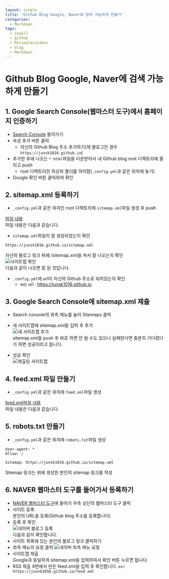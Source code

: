 ```yaml
---
layout: single
title: "Github Blog Google, Naver에 검색 가능하게 만들기"
categories:
  - Markdown
tags:
  - jeykll
  - github
  - Minimalmistakes
  - blog
  - Markdown
---
```


# Github Blog Google, Naver에 검색 가능하게 만들기  

## 1. Google Search Console(웹마스터 도구)에서 홈페이지 인증하기  
 + [Search Console](https://search.google.com/search-console/about?hl=ko "구글 웹마스터 도구")  들어가기
 + 속성 추가 버튼 클릭
    - 자신의 Github Blog 주소 추가하기(제 블로그인 경우 `https://junsk1016.github.io`)  
 + 추가한 후에 나오는 `*.html`파일을 다운받아서 내 Github blog root 디렉토리에 올리고 push  
    - root 디렉토리란 최상위 폴더를 의미함(`_config.yml`과 같은 위치에 놓기)
 + Google 확인 버튼 클릭하여 확인  

## 2. sitemap.xml 등록하기  
 + `_config.yml`과 같은 위치인 root 디렉토리에 `sitemap.xml`파일 생성 후 push  

 [파일 내용](https://github.com/junsk1016/junsk1016.github.io/blob/master/sitemap.xml)  
 파일 내용은 다음과 같습니다.  

 + `sitemap.xml`파일이 잘 생성되었는지 확인  
 ```
 https://junsk1016.github.io/sitemap.xml
 ```  
 자신의 블로그 링크 뒤에 /sitemap.xml을 쳐서 잘 나오는지 확인  
 ![사이트맵 확인](https://user-images.githubusercontent.com/61397479/86115403-de2e5e00-bb06-11ea-913a-9938c885f374.PNG)  
 다음과 같이 나오면 잘 된 것입니다.  

 + `_config.yml`에 url이 자신의 Github 주소로 되어있는지 확인  
   - ex) url : https://junsk1016.github.io  

## 3. Google Search Console에 sitemap.xml 제출  
 + Search console의 좌측 메뉴를 눌러 Sitemaps 클릭  

 + 새 사이트맵에 sitemap.xml을 입력 후 추가  
  ![새 사이트맵 추가](https://user-images.githubusercontent.com/61397479/86114588-b68ac600-bb05-11ea-9a63-61332891230c.PNG)  
  sitemap.xml을 push 후 바로 하면 안 될 수도 있으니 실패한다면 충분히 기다렸다가 하면 성공이라고 뜹니다.  
 + 성공 확인  
 ![제출된 사이트맵](https://user-images.githubusercontent.com/61397479/86114715-e508a100-bb05-11ea-840f-39d45a7dbcff.PNG)  

## 4. feed.xml 파일 만들기  
 + `_config.yml`과 같은 위치에 `feed.xml`파일 생성  

[feed.xml파일 내용](https://github.com/junsk1016/junsk1016.github.io/blob/master/sitemap.xml)  
파일 내용은 다음과 같습니다.  
## 5. robots.txt 만들기
 + `_config.yml`과 같은 위치에 `robots.txt`파일 생성  
 ```
 User-agent: *
 Allow: /

 Sitemap: https://junsk1016.github.io/sitemap.xml
 ```  
 Sitemap 링크는 위에 생성한 본인의 sitemap 링크를 작성  

## 6. NAVER 웹마스터 도구를 들어가서 등록하기  
 + [NAVER 웹마스터 도구](https://searchadvisor.naver.com/)에 들어가 우측 상단의 웹마스터 도구 클릭  
 + 사이트 등록  
 본인의 URL을 등록(Github blog 주소를 등록합니다)  
 + 등록 후 확인  
![네이버 블로그 등록](https://user-images.githubusercontent.com/61397479/86115814-69a7ef00-bb07-11ea-96eb-b847cc3d108f.PNG)  
다음과 같이 확인합니다.  
 + 사이트 목록에 있는 본인의 블로그 링크 클릭하기  
 + 좌측 메뉴의 요청 클릭
 ![네이버 좌측 메뉴 요청](https://user-images.githubusercontent.com/61397479/86115942-9bb95100-bb07-11ea-96cf-c6796bb224a3.PNG)  
 + 사이트맵 제출  
 Google과 동일하게 sitemap.xml을 입력하여서 확인 버튼 누르면 됩니다.  
 + RSS 제출
 4번에서 만든 feed.xml을 입력 후 확인합니다.
 `ex) https://jusnk1016.github.io/feed.xml`

